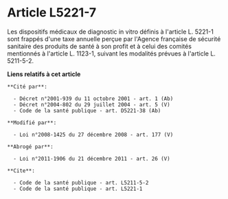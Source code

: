 # Article L5221-7

Les dispositifs médicaux de diagnostic in vitro définis à l'article L. 5221-1 sont frappés d'une taxe annuelle perçue par
l'Agence française de sécurité sanitaire des produits de santé à son profit et à celui des comités mentionnés à l'article L.
1123-1, suivant les modalités prévues à l'article L. 5211-5-2.

**Liens relatifs à cet article**

	**Cité par**:

	  - Décret n°2001-939 du 11 octobre 2001 - art. 1 (Ab)
	  - Décret n°2004-802 du 29 juillet 2004 - art. 5 (V)
	  - Code de la santé publique - art. D5221-38 (Ab)

	**Modifié par**:

	  - Loi n°2008-1425 du 27 décembre 2008 - art. 177 (V)

	**Abrogé par**:

	  - Loi n°2011-1906 du 21 décembre 2011 - art. 26 (V)

	**Cite**:

	  - Code de la santé publique - art. L5211-5-2
	  - Code de la santé publique - art. L5221-1
